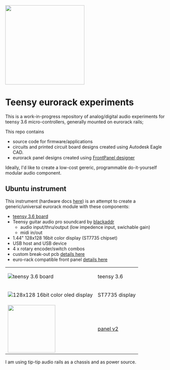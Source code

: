 <img src='https://github.com/newdigate/teensy-eurorack/raw/master/hardware/images/Ubuntu%20assembly%20v120.3.png' width='250px'/>

# Teensy eurorack experiments
This is a work-in-progress repository of analog/digital audio experiments for teensy 3.6 micro-controllers, generally mounted on eurorack rails; 

This repo contains 
* source code for firmware/applications
* circuits and printed circuit board designs created using Autodesk Eagle CAD.
* eurorack panel designs created using [FrontPanel designer](http://www.schaeffer-ag.de/en/downloads/front_panel_designer/?no_cache=1 "Front panel designer download")

Ideally, I'd like to create a low-cost gereric, programmable do-it-yourself modular audio component. 

## Ubuntu instrument 
This instrument (hardware docs [here](hardware)) is an attempt to create a generic/universal eurorack module with these components:
 * [teensy 3.6 board](https://www.pjrc.com/store/teensy36.html "teensy 3.6 board")
 * Teensy guitar audio pro soundcard by [blackaddr](http://www.blackaddr.com)
   * audio input/thru/output (low impedence input, swichable gain)
   * midi in/out
 * 1.44" 128x128 16bit color display (ST7735 chipset)
 * USB host and USB device 
 * 4 x rotary encoder/switch combos
 * custom break-out pcb [details here](/hardware/ubuntu/eagle/ubuntu "custom breakout board circuit and pcb") 
 * euro-rack compatible front panel [details here](https://github.com/newdigate/teensy-eurorack/tree/master/hardware/panels "eurorack panels")

<table> 
  
<tr>
<td>
  
 ![teensy 3.6 board](https://raw.githubusercontent.com/newdigate/teensy-eurorack/master/hardware/images/teensy3.6.svg?sanitize=true "teensy 3.6 board") 

</td>
<td>
  teensy 3.6
</td>   
</tr> 
  
  
<tr>
<td>
  
![128x128 16bit color oled display](https://raw.githubusercontent.com/newdigate/teensy-eurorack/master/hardware/images/st7735.svg?sanitize=true "128x128 16bit color oled display")

</td>
<td>
  ST7735 display
</td>   
</tr> 

<tr>
    <td>

  <img src="https://raw.githubusercontent.com/newdigate/teensy-eurorack/master/hardware/images/Ubuntu%20assembly%20v120.3.png" width="150px"/>

  </td>
    <td>
    <a href="https://github.com/newdigate/teensy-eurorack/tree/master/hardware">
      panel v2
      </a>
    </td>
    
  </tr>
</table>

I am using tip-tip audio rails as a chassis and as power source.

